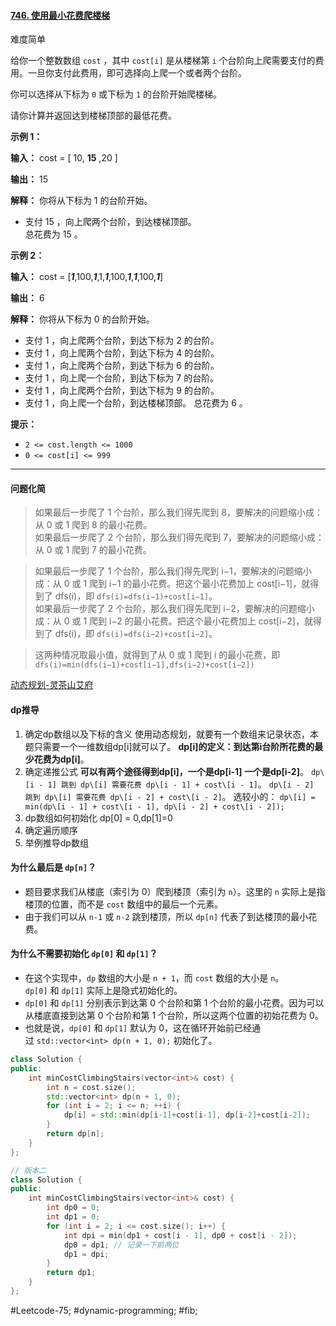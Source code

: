 #### [746. 使用最小花费爬楼梯](https://leetcode.cn/problems/min-cost-climbing-stairs/)

难度简单

给你一个整数数组 `cost` ，其中 `cost[i]` 是从楼梯第 `i` 个台阶向上爬需要支付的费用。一旦你支付此费用，即可选择向上爬一个或者两个台阶。

你可以选择从下标为 `0` 或下标为 `1` 的台阶开始爬楼梯。

请你计算并返回达到楼梯顶部的最低花费。

**示例 1：**

**输入：** cost = \[ 10, **15** ,20 \]

**输出：** 15

**解释：** 你将从下标为 1 的台阶开始。  
- 支付 15 ，向上爬两个台阶，到达楼梯顶部。  
总花费为 15 。

**示例 2：**

**输入：** cost = \[_**1**_,100,_**1**_,1,_**1**_,100,_**1**_,_**1**_,100,_**1**_\]

**输出：** 6

**解释：** 你将从下标为 0 的台阶开始。

- 支付 1 ，向上爬两个台阶，到达下标为 2 的台阶。
- 支付 1 ，向上爬两个台阶，到达下标为 4 的台阶。
- 支付 1 ，向上爬两个台阶，到达下标为 6 的台阶。
- 支付 1 ，向上爬一个台阶，到达下标为 7 的台阶。
- 支付 1 ，向上爬两个台阶，到达下标为 9 的台阶。
- 支付 1 ，向上爬一个台阶，到达楼梯顶部。
总花费为 6 。

**提示：**

-   `2 <= cost.length <= 1000`
-   `0 <= cost[i] <= 999`

---- ----
#### 问题化简
> 如果最后一步爬了 1 个台阶，那么我们得先爬到 8，要解决的问题缩小成：从 0 或 1 爬到 8 的最小花费。  
> 如果最后一步爬了 2 个台阶，那么我们得先爬到 7，要解决的问题缩小成：从 0 或 1 爬到 7 的最小花费。  

>如果最后一步爬了 1 个台阶，那么我们得先爬到 i−1，要解决的问题缩小成：从 0 或 1 爬到 i−1 的最小花费。把这个最小花费加上 cost[i−1]，就得到了 dfs(i)，即 `dfs(i)=dfs(i−1)+cost[i−1]`。  
 如果最后一步爬了 2 个台阶，那么我们得先爬到 i−2，要解决的问题缩小成：从 0 或 1 爬到 i−2 的最小花费。把这个最小花费加上 cost[i−2]，就得到了 dfs(i)，即 `dfs(i)=dfs(i−2)+cost[i−2]`。  

> 这两种情况取最小值，就得到了从 0 或 1 爬到 i 的最小花费，即
` dfs(i)=min(dfs(i−1)+cost[i−1],dfs(i−2)+cost[i−2])`

[动态规划-灵茶山艾府](https://leetcode.cn/problems/min-cost-climbing-stairs/solutions/2569116/jiao-ni-yi-bu-bu-si-kao-dong-tai-gui-hua-j99e/)

#### dp推导
1.  确定dp数组以及下标的含义
使用动态规划，就要有一个数组来记录状态，本题只需要一个一维数组dp[i]就可以了。
**dp\[i]的定义：到达第i台阶所花费的最少花费为dp\[i]**。
2.  确定递推公式
**可以有两个途径得到dp[i]，一个是dp[i-1] 一个是dp[i-2]**。
    `dp\[i - 1] 跳到 dp\[i] 需要花费 dp\[i - 1] + cost\[i - 1]`。
    `dp\[i - 2] 跳到 dp\[i] 需要花费 dp\[i - 2] + cost\[i - 2]`。
选较小的：
    `dp\[i] = min(dp\[i - 1] + cost\[i - 1], dp\[i - 2] + cost\[i - 2]);`
3.  dp数组如何初始化
dp\[0] = 0,dp\[1]=0
4.  确定遍历顺序
5. 举例推导dp数组

#### 为什么最后是 `dp[n]`？

- 题目要求我们从楼底（索引为 0）爬到楼顶（索引为 `n`）。这里的 `n` 实际上是指楼顶的位置，而不是 `cost` 数组中的最后一个元素。
- 由于我们可以从 `n-1` 或 `n-2` 跳到楼顶，所以 `dp[n]` 代表了到达楼顶的最小花费。

#### 为什么不需要初始化 `dp[0]` 和 `dp[1]`？

- 在这个实现中，`dp` 数组的大小是 `n + 1`，而 `cost` 数组的大小是 `n`。`dp[0]` 和 `dp[1]` 实际上是隐式初始化的。
- `dp[0]` 和 `dp[1]` 分别表示到达第 0 个台阶和第 1 个台阶的最小花费。因为可以从楼底直接到达第 0 个台阶和第 1 个台阶，所以这两个位置的初始花费为 0。
- 也就是说，`dp[0]` 和 `dp[1]` 默认为 0，这在循环开始前已经通过 `std::vector<int> dp(n + 1, 0);` 初始化了。

```cpp
class Solution {
public:
    int minCostClimbingStairs(vector<int>& cost) {
        int n = cost.size();
        std::vector<int> dp(n + 1, 0);
        for (int i = 2; i <= n; ++i) {
            dp[i] = std::min(dp[i-1]+cost[i-1], dp[i-2]+cost[i-2]);
        }
        return dp[n];
    }
};
```

```cpp
// 版本二
class Solution {
public:
    int minCostClimbingStairs(vector<int>& cost) {
        int dp0 = 0;
        int dp1 = 0;
        for (int i = 2; i <= cost.size(); i++) {
            int dpi = min(dp1 + cost[i - 1], dp0 + cost[i - 2]);
            dp0 = dp1; // 记录一下前两位
            dp1 = dpi;
        }
        return dp1;
    }
};
```
#Leetcode-75; #dynamic-programming; #fib;
